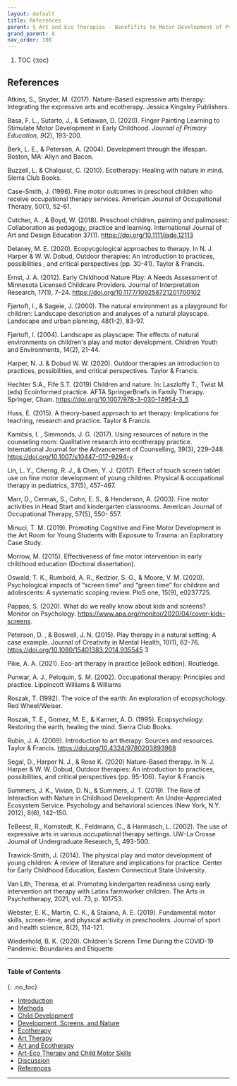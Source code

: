 ```yaml
---
layout: default
title: References 
parent: § Art and Eco Therapies - Benefifits to Motor Development of Preschool-Age Children in the Screen Era  
grand_parent: A 
nav_order: 100
---
```

<style>
.dont-break-out {
  /* These are technically the same, but use both */
  overflow-wrap: break-word;
  word-wrap: break-word;

  -ms-word-break: break-all;
  /* This is the dangerous one in WebKit, as it breaks things wherever */
  word-break: break-all;
  /* Instead use this non-standard one: */
  word-break: break-word;
}

.youtube-container {
    position: relative;
    width: 100%;
    height: 0;
    padding-bottom: 56.25%;
}
.youtube-video {
    position: absolute;
    top: 0;
    left: 0;
    width: 100%;
    height: 100%;
}

</style>

<div class="dont-break-out" markdown="1">

1. TOC
{:toc}

## References
Atkins, S., Snyder, M. (2017). Nature-Based expressive arts therapy: Integrating the expressive arts and ecotherapy. Jessica Kingsley Publishers.

Basa, F. L., Sutarto, J., & Setiawan, D. (2020). Finger Painting Learning to Stimulate Motor Development in Early Childhood. *Journal of Primary Education, 9*(2), 193-200. 

Berk, L. E., & Petersen, A. (2004). Development through the lifespan. Boston, MA: Allyn and Bacon. 

Buzzell, L. & Chalquist, C. (2010). Ecotherapy: Healing with nature in mind. Sierra Club Books. 

Case-Smith, J. (1996). Fine motor outcomes in preschool children who receive occupational therapy services. American Journal of Occupational Therapy, 50(1), 52-61. 

Cutcher, A. , & Boyd, W. (2018). Preschool children, painting and palimpsest: Collaboration as pedagogy, practice and learning. International Journal of Art and Design Education 37(1). https://doi.org/10.1111/jade.12113 

Delaney, M. E. (2020). Ecopycgological approaches to therapy. In N. J. Harper & W. W. Dobud, Outdoor therapies: An introduction to practices, possibilities , and critical perspectives (pp. 30-41). Taylor & Francis. 

Ernst, J. A. (2012). Early Childhood Nature Play: A Needs Assessment of Minnesota Licensed Childcare Providers. Journal of Interpretation Research, 17(1), 7–24. https://doi.org/10.1177/109258721201700102 

Fjørtoft, I., & Sageie, J. (2000). The natural environment as a playground for children: Landscape description and analyses of a natural playscape. Landscape and urban planning, 48(1-2), 83-97.

Fjørtoft, I. (2004). Landscape as playscape: The effects of natural environments on children's play and motor development. Children Youth and Environments, 14(2), 21-44. 

Harper, N. J. & Dobud W. W. (2020). Outdoor therapies an introduction to practices, possibilities, and critical perspectives. Taylor & Francis. 

Hechter S.A., Fife S.T. (2019) Children and nature. In: Laszloffy T., Twist M. (eds) Ecoinformed practice. AFTA SpringerBriefs in Family Therapy. Springer, Cham. https://doi.org/10.1007/978-3-030-14954-3_5

Huss, E. (2015). A theory-based approach to art therapy: Implications for teaching, research and practice. Taylor & Francis 

Kamitsis, I. , Simmonds, J. G. (2017). Using resources of nature in the counseling room: Qualitative research into ecotherapy practice. International Journal for the Advancement of Counselling, 39(3), 229–248. https://doi.org/10.1007/s10447-017-9294-y 

Lin, L. Y., Cherng, R. J., & Chen, Y. J. (2017). Effect of touch screen tablet use on fine motor development of young children. Physical & occupational therapy in pediatrics, 37(5), 457-467. 

Marr, D., Cermak, S., Cohn, E. S., & Henderson, A. (2003). Fine motor activities in Head Start and kindergarten classrooms. American Journal of Occupational Therapy, 57(5), 550- 557. 

Minuci, T. M. (2019). Promoting Cognitive and Fine Motor Development in the Art Room for Young Students with Exposure to Trauma: an Exploratory Case Study. 

Morrow, M. (2015). Effectiveness of fine motor intervention in early childhood education (Doctoral dissertation).

Oswald, T. K., Rumbold, A. R., Kedzior, S. G., & Moore, V. M. (2020). Psychological impacts of “screen time” and “green time” for children and adolescents: A systematic scoping review. PloS one, 15(9), e0237725. 

Pappas, S. (2020). What do we really know about kids and screens? Monitor on Psychology. https://www.apa.org/monitor/2020/04/cover-kids-screens. 

Peterson, D. , & Boswell, J. N. (2015). Play therapy in a natural setting: A case example. Journal of Creativity in Mental Health, 10(1), 62–76. https://doi.org/10.1080/15401383.2014.935545 3 

Pike, A. A. (2021). Eco-art therapy in practice [eBook edition]. Routledge. 

Punwar, A. J., Peloquin, S. M. (2002). Occupational therapy: Principles and practice. Lippincott Williams & Williams 

Roszak, T. (1992). The voice of the earth: An exploration of ecopsychology. Red Wheel/Weiser. 

Roszak, T. E., Gomez, M. E., & Kanner, A. D. (1995). Ecopsychology: Restoring the earth, healing the mind. Sierra Club Books. 

Rubin, J. A. (2009). Introduction to art therapy: Sources and resources. Taylor & Francis. https://doi.org/10.4324/9780203893968 

Segal, D., Harper N. J., & Rose K. (2020) Nature-Based therapy. In N. J. Harper & W. W. Dobud, Outdoor therapies: An introduction to practices, possibilities, and critical perspectives (pp. 95-106). Taylor & Francis 

Summers, J. K., Vivian, D. N., & Summers, J. T. (2019). The Role of Interaction with Nature in Childhood Development: An Under-Appreciated Ecosystem Service. Psychology and behavioral sciences (New York, N.Y. 2012), 8(6), 142–150.

TeBeest, R., Kornstedt, K., Feldmann, C., & Harmasch, L. (2002). The use of expressive arts in various occupational therapy settings. UW-La Crosse Journal of Undergraduate Research, 5, 493-500. 

Trawick-Smith, J. (2014). The physical play and motor development of young children: A review of literature and implications for practice. Center for Early Childhood Education, Eastern Connecticut State University. 

Van Lith, Theresa, et al. Promoting kindergarten readiness using early intervention art therapy with Latinx farmworker children. The Arts in Psychotherapy, 2021, vol. 73, p. 101753. 

Webster, E. K., Martin, C. K., & Staiano, A. E. (2019). Fundamental motor skills, screen-time, and physical activity in preschoolers. Journal of sport and health science, 8(2), 114-121. 

Wiederhold, B. K. (2020). Children's Screen Time During the COVID-19 Pandemic: Boundaries and Etiquette.

***

#### Table of Contents
{: .no_toc}

<ul><li> <a href="/docs/A/art-and-eco-therapies-benefits-to-motor-development-of-preschool-age-children-in-the-screen-era-1/">Introduction</a></li><li> <a href="/docs/A/art-and-eco-therapies-benefits-to-motor-development-of-preschool-age-children-in-the-screen-era-2/">Methods</a></li><li> <a href="/docs/A/art-and-eco-therapies-benefits-to-motor-development-of-preschool-age-children-in-the-screen-era-3/">Child Development</a></li><li> <a href="/docs/A/art-and-eco-therapies-benefits-to-motor-development-of-preschool-age-children-in-the-screen-era-4/">Development, Screens, and Nature</a></li><li> <a href="/docs/A/art-and-eco-therapies-benefits-to-motor-development-of-preschool-age-children-in-the-screen-era-5/">Ecotherapy</a></li><li> <a href="/docs/A/art-and-eco-therapies-benefits-to-motor-development-of-preschool-age-children-in-the-screen-era-6/">Art Therapy</a></li><li> <a href="/docs/A/art-and-eco-therapies-benefits-to-motor-development-of-preschool-age-children-in-the-screen-era-7/">Art and Ecotherapy</a></li><li> <a href="/docs/A/art-and-eco-therapies-benefits-to-motor-development-of-preschool-age-children-in-the-screen-era-8/">Art-Eco Therapy and Child Motor Skills</a></li><li> <a href="/docs/A/art-and-eco-therapies-benefits-to-motor-development-of-preschool-age-children-in-the-screen-era-9/">Discussion</a></li><li> <a href="/docs/A/art-and-eco-therapies-benefits-to-motor-development-of-preschool-age-children-in-the-screen-era-10/">References</a></li></ul>

***

</div>
